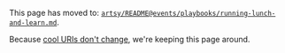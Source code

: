 This page has moved to:
[`artsy/README@events/playbooks/running-lunch-and-learn.md`](https://github.com/artsy/README/blob/master/playbooks/running-lunch-and-learn.md).

Because [cool URIs don't change](https://www.w3.org/Provider/Style/URI.html), we're keeping this page around.
